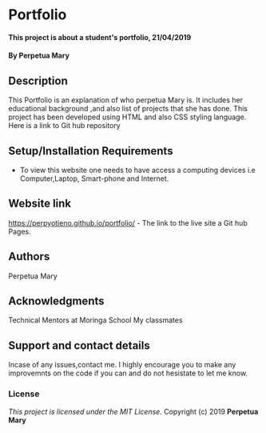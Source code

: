# Portfolio
#### This project is about a student's portfolio, 21/04/2019
#### By **Perpetua Mary**
## Description
This Portfolio is an explanation of who perpetua Mary is. It includes her educational background ,and also list of projects that she has done. This project has been developed using HTML and also CSS styling language. Here is a link to Git hub repository
## Setup/Installation Requirements
* To view this website one needs to have access a computing devices i.e Computer,Laptop, Smart-phone and Internet.
## Website link
https://perpyotieno.github.io/portfolio/ - The link to the live site a Git hub Pages.
## Authors
Perpetua Mary
## Acknowledgments
Technical Mentors at Moringa School
My classmates
## Support and contact details
Incase of any issues,contact me. I highly encourage you to make any improvemnts on the code if you can and do not hesistate to let me know.
### License
*This project is licensed under the MIT License.*
Copyright (c) 2019 **Perpetua Mary**
